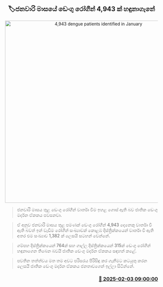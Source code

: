 <p align='center'><b><h2 align='center' title='4,943 dengue patients identified in January'>🏷ජනවාරි මාසයේ ඩෙංගු රෝගීන් 4,943 ක් හඳුනාගැ​නේ</h2></b></p>
<p align='center'><img src='https://helakuru.sgp1.cdn.digitaloceanspaces.com/esana/images/lib/dengue-archived.jpg' width='600' alt='4,943 dengue patients identified in January'></p>

> ජනවාරි මාසය තුළ ඩෙංගු රෝගීන් වාර්තා වීම ඉහළ ගොස් ඇති බව ජාතික ඩෙංගු මර්දන ඒකකය පවසනවා.

> ඒ අනුව ජනවාරි මාසය තුළ පමණක් ඩෙංගු රෝගීන් 4,943 දෙනෙකු වාර්තා වී ඇති බවත් ඉන් වැඩිම රෝගීන් සංඛ්‍යාවක් කොළඹ දිස්ත්‍රික්කයෙන් වාර්තා වී ඇති අතර එම සංඛ්‍යාව 1,382 ක් ලෙසයි සටහන් වෙන්නේ.

> ගම්පහ දිස්ත්‍රික්කයෙන් 764ක් සහ ගාල්ල දිස්ත්‍රික්කයෙන් 315ක් ඩෙංගු රෝගීන් හඳුනාගෙන තිබෙන බවයි ජාතික ඩෙංගු මර්දන ඒකකය සඳහන් කළේ.

> පවතින තත්ත්වය මත තම අවට පරිසරය පිරිසිඳු කර ගැනීමට කටයුතු කරන ලෙසයි ජාතික ඩෙංගු මර්දන ඒකකය ජනතාවගෙන් ඉල්ලා සිටින්නේ.



<h3 align='right'><a href='https://www.helakuru.lk/esana/p/107112/'>📅 2025-02-03 09:00:00</a></h3>
